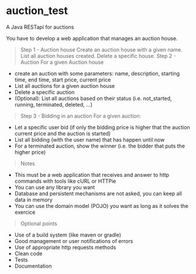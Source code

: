 # auction_test
A Java RESTapi for auctions

You have to develop a web application that manages an auction house.
> Step 1 - Auction house
Create an auction house with a given name.
List all auction houses created.
Delete a specific house.
> Step 2 - Auction
For a given Auction house
- create an auction with some parameters: name, description, starting time, end time, start
price, current price
- List all auctions for a given auction house
- Delete a specific auction
- (Optional): List all auctions based on their status (i.e. not_started, running, terminated,
deleted, ...)
> Step 3 - Bidding in an auction
For a given auction:
- Let a specific user bid (if only the bidding price is higher that the auction current price and
the auction is started)
- List all bidding (with the user name) that has happen until now
- For a terminated auction, show the winner (i.e. the bidder that puts the higher price)
> Notes
- This must be a web application that receives and answer to http commands with tools like
cURL or HTTPie
- You can use any library you want
- Database and persistent mechanisms are not asked, you can keep all data in memory
- You can use the domain model (POJO) you want as long as it solves the exercice
> Optional points
- Use of a build system (like maven or gradle)
- Good management or user notifications of errors
- Use of appropriate http requests methods
- Clean code
- Tests
- Documentation
